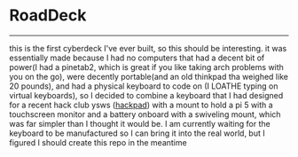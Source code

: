 # RoadDeck
---
this is the first cyberdeck I've ever built, so this should be interesting. it was essentially made because I had no computers that had a decent bit of power(I had a pinetab2, which is great if you like taking arch problems with you on the go), were decently portable(and an old thinkpad tha weighed like 20 pounds), and had a physical keyboard to code on (I LOATHE typing on virtual keyboards), so I decided to combine a keyboard that I had designed for a recent hack club ysws ([hackpad](hackpad.hackclub.com)) with a mount to hold a pi 5 with a touchscreen monitor and a battery onboard with a swiveling mount, which was far simpler than I thought it would be. I am currently waiting for the keyboard to be manufactured so I can bring it into the real world, but I figured I should create this repo in the meantime
